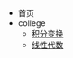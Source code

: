 - 首页
- college
  - [积分变换](college/Integral-Transformation/)
  - [线性代数](college/Linear-Algebra/theory/)
